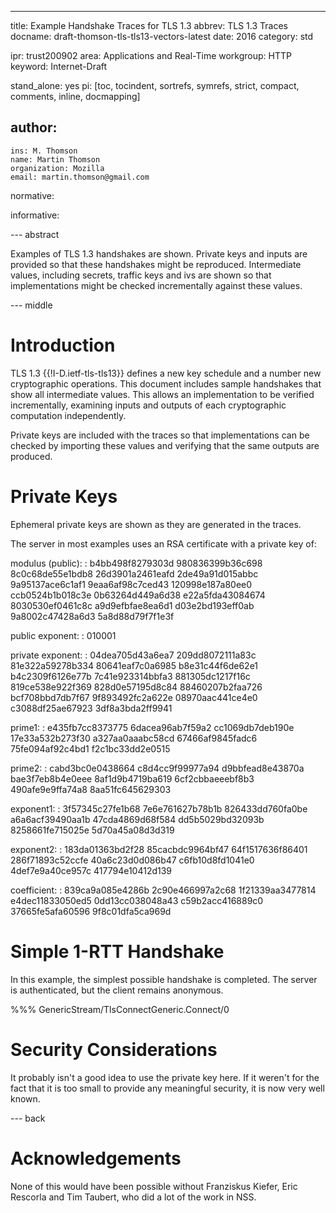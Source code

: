 ---
title: Example Handshake Traces for TLS 1.3
abbrev: TLS 1.3 Traces
docname: draft-thomson-tls-tls13-vectors-latest
date: 2016
category: std

ipr: trust200902
area: Applications and Real-Time
workgroup: HTTP
keyword: Internet-Draft

stand_alone: yes
pi: [toc, tocindent, sortrefs, symrefs, strict, compact, comments, inline, docmapping]

author:
 -
    ins: M. Thomson
    name: Martin Thomson
    organization: Mozilla
    email: martin.thomson@gmail.com

normative:

informative:

--- abstract

Examples of TLS 1.3 handshakes are shown.  Private keys and inputs are
provided so that these handshakes might be reproduced.  Intermediate
values, including secrets, traffic keys and ivs are shown so that
implementations might be checked incrementally against these values.


--- middle

# Introduction

TLS 1.3 {{!I-D.ietf-tls-tls13}} defines a new key schedule and a number new
cryptographic operations.  This document includes sample handshakes that
show all intermediate values.  This allows an implementation to be verified
incrementally, examining inputs and outputs of each cryptographic computation
independently.

Private keys are included with the traces so that implementations can be
checked by importing these values and verifying that the same outputs are
produced.


# Private Keys

Ephemeral private keys are shown as they are generated in the traces.

The server in most examples uses an RSA certificate with a private key of:

modulus (public):
:   b4bb498f8279303d 980836399b36c698 8c0c68de55e1bdb8 26d3901a2461eafd
    2de49a91d015abbc 9a95137ace6c1af1 9eaa6af98c7ced43 120998e187a80ee0
    ccb0524b1b018c3e 0b63264d449a6d38 e22a5fda43084674 8030530ef0461c8c
    a9d9efbfae8ea6d1 d03e2bd193eff0ab 9a8002c47428a6d3 5a8d88d79f7f1e3f

public exponent:
:    010001

private exponent:
:   04dea705d43a6ea7 209dd8072111a83c 81e322a59278b334 80641eaf7c0a6985
    b8e31c44f6de62e1 b4c2309f6126e77b 7c41e923314bbfa3 881305dc1217f16c
    819ce538e922f369 828d0e57195d8c84 88460207b2faa726 bcf708bbd7db7f67
    9f893492fc2a622e 08970aac441ce4e0 c3088df25ae67923 3df8a3bda2ff9941

prime1:
:   e435fb7cc8373775 6dacea96ab7f59a2 cc1069db7deb190e 17e33a532b273f30
    a327aa0aaabc58cd 67466af9845fadc6 75fe094af92c4bd1 f2c1bc33dd2e0515

prime2:
:   cabd3bc0e0438664 c8d4cc9f99977a94 d9bbfead8e43870a bae3f7eb8b4e0eee
    8af1d9b4719ba619 6cf2cbbaeeebf8b3 490afe9e9ffa74a8 8aa51fc645629303

exponent1:
:   3f57345c27fe1b68 7e6e761627b78b1b 826433dd760fa0be a6a6acf39490aa1b
    47cda4869d68f584 dd5b5029bd32093b 8258661fe715025e 5d70a45a08d3d319

exponent2:
:   183da01363bd2f28 85cacbdc9964bf47 64f1517636f86401 286f71893c52ccfe
    40a6c23d0d086b47 c6fb10d8fd1041e0 4def7e9a40ce957c 417794e10412d139

coefficient:
:   839ca9a085e4286b 2c90e466997a2c68 1f21339aa3477814 e4dec11833050ed5
    0dd13cc038048a43 c59b2acc416889c0 37665fe5afa60596 9f8c01dfa5ca969d


# Simple 1-RTT Handshake

In this example, the simplest possible handshake is completed.  The server is
authenticated, but the client remains anonymous.

%%% GenericStream/TlsConnectGeneric.Connect/0


# Security Considerations

It probably isn't a good idea to use the private key here.  If it weren't for
the fact that it is too small to provide any meaningful security, it is now very
well known.


--- back

# Acknowledgements

None of this would have been possible without Franziskus Kiefer, Eric Rescorla
and Tim Taubert, who did a lot of the work in NSS.
